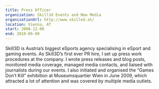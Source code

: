 ```yaml
---
title: Press Officer
organization: Skill3d Events and New Media
organizationUrl: http://www.skilled.at/
location: Vienna, AT
start: 2008-12-00
end: 2010-06-00
---
```


Skill3D is Austria’s biggest eSports agency specialising in eSport and gaming events. As Skill3D’s first ever PR hire, I set up press work procedures at the company. I wrote press releases and blog posts, monitored media coverage, managed media contacts, and liaised with journalists during our events. I also initiated and organised the “Games Don’t Kill” exhibition at Museumsquartier Wien in June 2009, which attracted a lot of attention and was covered by multiple media outlets.